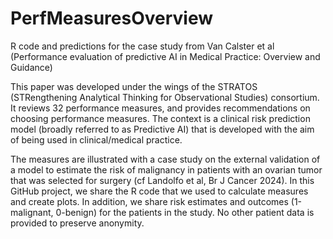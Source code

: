 # PerfMeasuresOverview
R code and predictions for the case study from Van Calster et al (Performance evaluation of predictive AI in Medical Practice: Overview and Guidance)

This paper was developed under the wings of the STRATOS (STRengthening Analytical Thinking for Observational Studies) consortium. It reviews 32 performance measures, and provides recommendations on choosing performance measures.
The context is a clinical risk prediction model (broadly referred to as Predictive AI) that is developed with the aim of being used in clinical/medical practice.

The measures are illustrated with a case study on the external validation of a model to estimate the risk of malignancy in patients with an ovarian tumor that was selected for surgery (cf Landolfo et al, Br J Cancer 2024).
In this GitHub project, we share the R code that we used to calculate measures and create plots. In addition, we share risk estimates and outcomes (1-malignant, 0-benign) for the patients in the study. No other patient data is provided to preserve anonymity.
